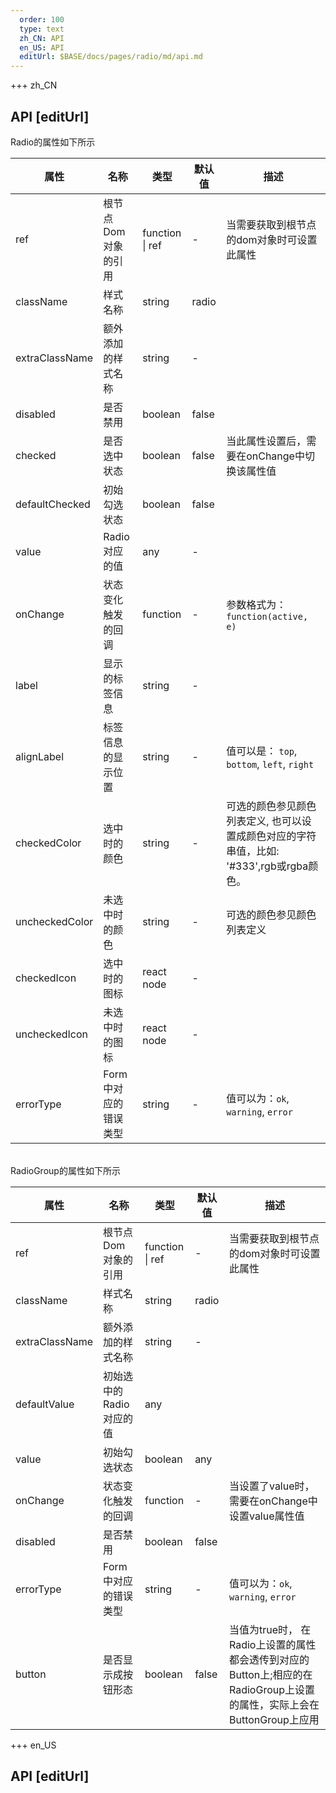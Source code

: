 ```yaml
---   
  order: 100
  type: text
  zh_CN: API
  en_US: API
  editUrl: $BASE/docs/pages/radio/md/api.md
---      
```


+++  zh_CN
## API [editUrl]       
Radio的属性如下所示    


| 属性 | 名称 | 类型 | 默认值 | 描述 |
| --- | --- | --- | --- | --- |
| ref | 根节点Dom对象的引用 | function \| ref | - | 当需要获取到根节点的dom对象时可设置此属性 |
| className | 样式名称 | string | radio |  |
| extraClassName | 额外添加的样式名称 | string | - |  |
| disabled | 是否禁用 | boolean | false |  |
| checked | 是否选中状态 | boolean | false | 当此属性设置后，需要在onChange中切换该属性值 |
| defaultChecked | 初始勾选状态 | boolean | false |  |
| value | Radio对应的值 | any | - |  |
| onChange | 状态变化触发的回调 | function | - | 参数格式为： <Code>function(active, e)</Code> |
| label | 显示的标签信息 | string | - |  |
| alignLabel | 标签信息的显示位置 | string | - | 值可以是： <Code>top</Code>, <Code>bottom</Code>, <Code>left</Code>, <Code>right</Code> |
| checkedColor | 选中时的颜色 | string | - | 可选的颜色参见颜色列表定义, 也可以设置成颜色对应的字符串值，比如: '#333',rgb或rgba颜色。 |
| uncheckedColor | 未选中时的颜色 | string | - | 可选的颜色参见颜色列表定义 |
| checkedIcon | 选中时的图标 | react node | - |  |
| uncheckedIcon | 未选中时的图标 | react node | - |  |
| errorType | Form中对应的错误类型 | string | - | 值可以为：<Code>ok</Code>, <Code>warning</Code>, <Code>error</Code> |

<br/>
RadioGroup的属性如下所示    


| 属性 | 名称 | 类型 | 默认值 | 描述 |
| --- | --- | --- | --- | --- |
| ref | 根节点Dom对象的引用 | function \| ref | - | 当需要获取到根节点的dom对象时可设置此属性 |
| className | 样式名称 | string | radio |  |
| extraClassName | 额外添加的样式名称 | string | - |  |
| defaultValue | 初始选中的Radio对应的值 | any |  |  |
| value | 初始勾选状态 | boolean | any |  |
| onChange | 状态变化触发的回调 | function | - | 当设置了value时，需要在onChange中设置value属性值 |
| disabled | 是否禁用 | boolean | false |  |
| errorType | Form中对应的错误类型 | string | - | 值可以为：<Code>ok</Code>, <Code>warning</Code>, <Code>error</Code> |
| button | 是否显示成按钮形态 | boolean | false | 当值为true时， 在Radio上设置的属性都会透传到对应的Button上;相应的在RadioGroup上设置的属性，实际上会在ButtonGroup上应用 |

+++ en_US
## API [editUrl]     

